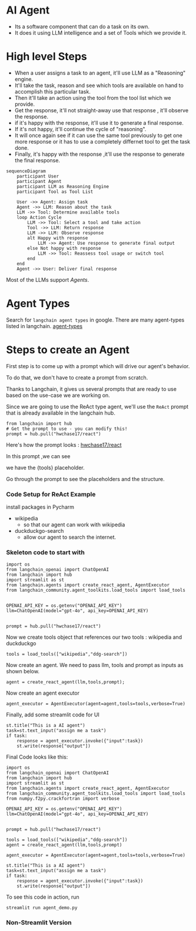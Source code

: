 # AI Agent

- Its a software component that can do a task on its own.
- It does it using LLM intelligence and a set of Tools which we provide it.

# High level Steps
- When a user assigns a task to an agent, it'll use LLM as a "Reasoning" engine.
- It'll take the task, reason and see which tools are available on hand to accomplish this particular task.
- Then it'll take an action using the tool from the tool list which we provide.
- Get the response, it'll not straight-away use that response , it'll observe the response.
- if it's happy with the response, it'll use it to generate a final response.
- If it's not happy, it'll continue the cycle of "reasoning".
- It will once again see if it can use the same tool previously to get one more response or it has to use a completely differnet tool to get the task done.
- Finally, it's happy with the response ,it'll use the response to generate the final response.

```mermaid
sequenceDiagram
    participant User
    participant Agent
    participant LLM as Reasoning Engine
    participant Tool as Tool List

    User ->> Agent: Assign task
    Agent ->> LLM: Reason about the task
    LLM ->> Tool: Determine available tools
    loop Action Cycle
        LLM ->> Tool: Select a tool and take action
        Tool ->> LLM: Return response
        LLM ->> LLM: Observe response
        alt Happy with response
            LLM ->> Agent: Use response to generate final output
        else Not happy with response
            LLM ->> Tool: Reassess tool usage or switch tool
        end
    end
    Agent ->> User: Deliver final response
```
Most of the LLMs support *Agents*.

# Agent Types
Search for `langchain agent types` in google.
There are many agent-types listed in langchain.
[agent-types](https://python.langchain.com/v0.1/docs/modules/agents/agent_types/)


# Steps to create an Agent

First step is to come up with a prompt which will drive our agent's behavior.

To do that, we don't have to create a prompt from scratch.

Thanks to Langchain, it gives us several prompts that are ready to use based on the use-case we are working on.

Since we are going to use the ReAct type agent, we'll use the `ReAct` prompt that is already available in the langchain hub.

```
from langchain import hub
# Get the prompt to use - you can modify this!
prompt = hub.pull("hwchase17/react")
```
Here's how the prompt looks : [hwchase17/react](https://smith.langchain.com/hub/hwchase17/react)

In this prompt ,we can see

we have the {tools} placeholder.

Go through the prompt to see the placeholders and the structure.

### Code Setup for ReAct Example

install packages in Pycharm
- wikipedia
  - so that our agent can work with wikipedia   
- duckduckgo-search
  - allow our agent to search the internet.
  
### Skeleton code to start with
```
import os
from langchain_openai import ChatOpenAI
from langchain import hub
import streamlit as st
from langchain.agents import create_react_agent, AgentExecutor
from langchain_community.agent_toolkits.load_tools import load_tools


OPENAI_API_KEY = os.getenv("OPENAI_API_KEY")
llm=ChatOpenAI(model="gpt-4o", api_key=OPENAI_API_KEY)


prompt = hub.pull("hwchase17/react")
```

Now we create tools object that references our two tools : wikipedia and duckduckgo
```
tools = load_tools(["wikipedia","ddg-search"])
```

Now create an agent. We need to pass llm, tools and prompt as inputs as shown below.
```
agent = create_react_agent(llm,tools,prompt);
```
Now create an agent executor
```
agent_executor = AgentExecutor(agent=agent,tools=tools,verbose=True)
```

Finally, add some streamlit code for UI
```
st.title("This is a AI agent")
task=st.text_input("assign me a task")
if task:
    response = agent_executor.invoke({"input":task})
    st.write(response["output"])
```

Final Code looks like this:
```
import os
from langchain_openai import ChatOpenAI
from langchain import hub
import streamlit as st
from langchain.agents import create_react_agent, AgentExecutor
from langchain_community.agent_toolkits.load_tools import load_tools
from numpy.f2py.crackfortran import verbose

OPENAI_API_KEY = os.getenv("OPENAI_API_KEY")
llm=ChatOpenAI(model="gpt-4o", api_key=OPENAI_API_KEY)


prompt = hub.pull("hwchase17/react")

tools = load_tools(["wikipedia","ddg-search"])
agent = create_react_agent(llm,tools,prompt)

agent_executor = AgentExecutor(agent=agent,tools=tools,verbose=True)

st.title("This is a AI agent")
task=st.text_input("assign me a task")
if task:
    response = agent_executor.invoke({"input":task})
    st.write(response["output"])
```

To see this code in action, run

`streamlit run agent_demo.py`

### Non-Streamlit Version







